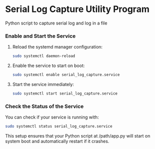 # Serial Log Capture Utility Program

Python script to capture serial log and log in a file

### Enable and Start the Service

1. Reload the systemd manager configuration:

   ```bash
   sudo systemctl daemon-reload
   ```
2. Enable the service to start on boot:

   ```bash
   sudo systemctl enable serial_log_capture.service
   ```
3. Start the service immediately:

   ```bash
   sudo systemctl start serial_log_capture.service
   ```

### Check the Status of the Service

You can check if your service is running with:

```bash
sudo systemctl status serial_log_capture.service
```

This setup ensures that your Python script at /path/app.py will start on system boot and automatically restart if it crashes.

